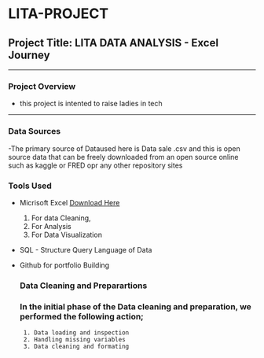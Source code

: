 # LITA-PROJECT
## Project Title: LITA DATA ANALYSIS - Excel Journey
- - -
### Project Overview
- this project is intented to raise ladies in tech 

- - -

### Data Sources
-The primary source of Dataused here is Data sale .csv and this is open source data that can be freely downloaded from an open source online such as kaggle or FRED opr any other repository sites

### Tools Used
- Micrisoft Excel  [Download Here](https://www.microsoft.com)   
   1. For data Cleaning,
   2. For Analysis
   3. For Data Visualization
- SQL - Structure Query Language of Data
- Github for portfolio Building

   ### Data Cleaning and Preparartions
  ### In the initial phase of the Data cleaning and preparation, we performed the following action;
       1. Data loading and inspection
       2. Handling missing variables
       3. Data cleaning and formating
  
  
  

